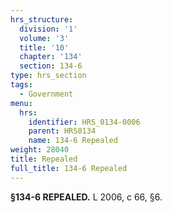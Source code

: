 ```yaml
---
hrs_structure:
  division: '1'
  volume: '3'
  title: '10'
  chapter: '134'
  section: 134-6
type: hrs_section
tags:
  - Government
menu:
  hrs:
    identifier: HRS_0134-0006
    parent: HRS0134
    name: 134-6 Repealed
weight: 28040
title: Repealed
full_title: 134-6 Repealed
---
```

**§134-6 REPEALED.** L 2006, c 66, §6.